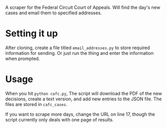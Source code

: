  A scraper for the Federal Circuit Court of Appeals. Will find the day's new cases and email them to specified addresses.

 # Setting it up

 After cloning, create a file titled `email_addresses.py` to store required information for sending. Or just run the thing and enter the information when prompted.

 # Usage

 When you hit `python cafc.py`, The script will download the PDF of the new decisions, create a text version, and add new entries to the JSON file. The files are stored in `cafc_cases`.

 If you want to scrape more days, change the URL on line 17, though the script currently only deals with one page of results.
